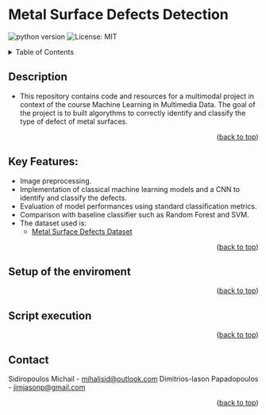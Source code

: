 <a name="readme-top"></a>

# Metal Surface Defects Detection

<!-- https://badgen.net/badge/:subject/:status/:color?icon=github -->
![python version](https://badgen.net/badge/python/3.8/blue)
![License: MIT](https://img.shields.io/badge/License-MIT-yellow.svg)

<!-- TABLE OF CONTENTS -->
<details>
  <summary>Table of Contents</summary>
  <ol>
    <li><a href="#description">Description</a>
    <li><a href="#key-features">Key Features</a></li>
    <li><a href="#setup-of-the-enviroment">Setup of the enviroment</a></li>
    <li><a href="#script-execution">Script execution</a></li>
    <li><a href="#contact">Contact</a></li>
  </ol>
</details>

<!-- Description -->
## Description

 - This repository contains code and resources for a multimodal project in context of the course Machine Learning in Multimedia Data. The goal of the project is to built algorythms to correctly identify and classify the type of defect of metal surfaces.
<p align="right">(<a href="#readme-top">back to top</a>)</p>

## Key Features:
  - Image preprocessing.
  - Implementation of classical machine learning models and a CNN to identify and classify the defects.
  - Evaluation of model performances using standard classification metrics.
  - Comparison with baseline classifier such as Random Forest and SVM.
  - The dataset used is:
    - [Metal Surface Defects Dataset]([https://www.kaggle.com/datasets/cashbowman/ai-generated-images-vs-real-images](https://www.kaggle.com/datasets/fantacher/neu-metal-surface-defects-data))
<p align="right">(<a href="#readme-top">back to top</a>)</p>

<!-- Setup of the enviroment -->
## Setup of the enviroment

<p align="right">(<a href="#readme-top">back to top</a>)</p>

<!-- Script execution -->
## Script execution

<p align="right">(<a href="#readme-top">back to top</a>)</p>

<!-- CONTACT -->
## Contact

Sidiropoulos Michail - mihalisid@outlook.com
Dimitrios-Iason Papadopoulos - jimjasonp@gmail.com
<p align="right">(<a href="#readme-top">back to top</a>)</p>
